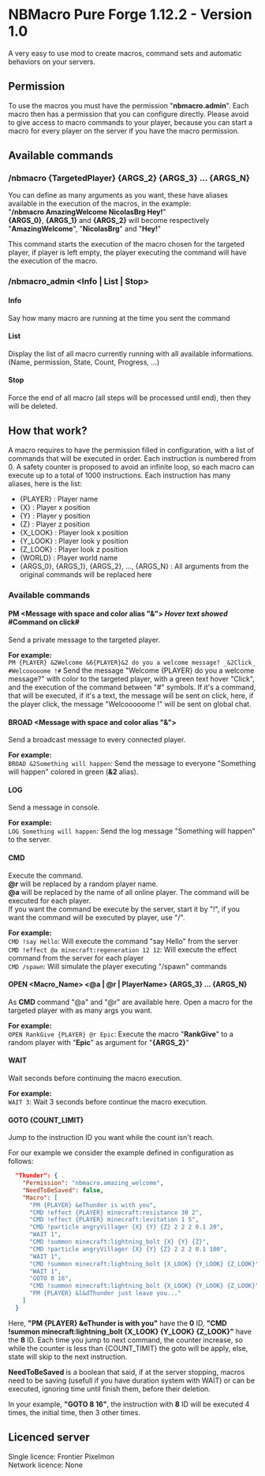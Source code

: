 # NBMacro Pure Forge 1.12.2 - Version 1.0
A very easy to use mod to create macros, command sets and automatic behaviors on your servers. 

## Permission
To use the macros you must have the permission "**nbmacro.admin**". Each macro then has a permission that you can configure directly. Please avoid to give access to macro commands to your player, because you can start a macro for every player on the server if you have the macro permission. 

## Available commands
### /nbmacro <MacroName> {TargetedPlayer} {ARGS_2} {ARGS_3} ... {ARGS_N}
You can define as many arguments as you want, these have aliases available in the execution of the macros, in the example:<br>
"**/nbmacro AmazingWelcome NicolasBrg Hey!**"<br>
**{ARGS_0}**, **{ARGS_1}** and **{ARGS_2}** will become respectively "**AmazingWelcome**", "**NicolasBrg**" and "**Hey!**"
  
This command starts the execution of the macro chosen for the targeted player, if player is left empty, the player executing the command will have the execution of the macro.
  
### /nbmacro_admin <Info | List | Stop>
#### Info
Say how many macro are running at the time you sent the command
  
#### List
Display the list of all macro currently running with all available informations. (Name, permission, State, Count, Progress, ...)
  
#### Stop
Force the end of all macro (all steps will be processed until end), then they will be deleted.
  
## How that work?  
A macro requires to have the permission filled in configuration, with a list of commands that will be executed in order. Each instruction is numbered from 0. A safety counter is proposed to avoid an infinite loop, so each macro can execute up to a total of 1000 instructions. Each instruction has many aliases, here is the list:
  - {PLAYER}    :     Player name
  - {X}         :     Player x position
  - {Y}         :     Player y position
  - {Z}         :     Player z position
  - {X_LOOK}    :     Player look x position
  - {Y_LOOK}    :     Player look y position
  - {Z_LOOK}    :     Player look z position
  - {WORLD}     :     Player world name
  - {ARGS_0}, {ARGS_1}, {ARGS_2}, ..., {ARGS_N}   :   All arguments from the original commands will be replaced here
  
### Available commands
#### PM <PLAYER> <Message with space and color alias "&"> _Hover text showed_ #Command on click#
Send a private message to the targeted player.<br>

**For example:**<br>
  ``PM {PLAYER} &2Welcome &6{PLAYER}&2 do you a welcome message? _&2Click_ #Welcooooome !#`` Send the message "Welcome {PLAYER} do you a welcome message?" with color to the targeted player, with a green text hover "Click", and the execution of the command between "#" symbols. If it's a command, that will be executed, if it's a text, the message will be sent on click, here, if the player click, the message "Welcooooome !" will be sent on global chat.
  
#### BROAD <Message with space and color alias "&">
Send a broadcast message to every connected player.

**For example:**<br>
  ``BROAD &2Something will happen``: Send the message to everyone "Something will happen" colored in green (**&2** alias).<br>
  
#### LOG <Message with space>
Send a message in console.

**For example:**<br>
  ``LOG Something will happen``: Send the log message "Something will happen" to the server.<br>
  
#### CMD <COMMAND>
Execute the command. <br>
  **@r** will be replaced by a random player name.<br>
  **@a** will be replaced by the name of all online player. The command will be executed for each player.<br>
If you want the command be execute by the server, start it by "!", if you want the command will be executed by player, use "/". <br>
  
**For example:**<br>
  ``CMD !say Hello``: Will execute the command "say Hello" from the server<br>
  ``CMD !effect @a minecraft:regeneration 12 12``: Will execute the effect command from the server for each player<br>
  ``CMD /spawn``: Will simulate the player executing "/spawn" commands
    
#### OPEN <Macro_Name> <@a | @r | PlayerName> {ARGS_3} ... {ARGS_N}
As **CMD** command "@a" and "@r" are available here. Open a macro for the targeted player with as many args you want.
  
**For example:**<br>
  ``OPEN RankGive {PLAYER} @r Epic``: Execute the macro "**RankGive**" to a random player with "**Epic**" as argument for "**{ARGS_2}**"<br>
  
#### WAIT <Seconds>
Wait <SECONDS> seconds before continuing the macro execution.

**For example:**<br>
  ``WAIT 3``: Wait 3 seconds before continue the macro execution.<br>
  
#### GOTO <Instruction ID> {COUNT_LIMIT} 
Jump to the instruction ID you want while the count isn't reach.
  
For our example we consider the example defined in configuration as follows:
```json
  "Thunder": {
    "Permission": "nbmacro.amazing_welcome",
    "NeedToBeSaved": false,
    "Macro": [
      "PM {PLAYER} &eThunder is with you",
      "CMD !effect {PLAYER} minecraft:resistance 30 2",
      "CMD !effect {PLAYER} minecraft:levitation 1 5",
      "CMD !particle angryVillager {X} {Y} {Z} 2 2 2 0.1 20",
      "WAIT 1",
      "CMD !summon minecraft:lightning_bolt {X} {Y} {Z}",
      "CMD !particle angryVillager {X} {Y} {Z} 2 2 2 0.1 100",
      "WAIT 1",
      "CMD !summon minecraft:lightning_bolt {X_LOOK} {Y_LOOK} {Z_LOOK}",
      "WAIT 1",
      "GOTO 8 16",
      "CMD !summon minecraft:lightning_bolt {X_LOOK} {Y_LOOK} {Z_LOOK}",
      "PM {PLAYER} &l&dThunder just leave you..."
    ]
  }
```
Here, **"PM {PLAYER} &eThunder is with you"** have the **0** ID, **"CMD !summon minecraft:lightning_bolt {X_LOOK} {Y_LOOK} {Z_LOOK}"** have the **8** ID.
Each time you jump to next command, the counter increase, so while the counter is less than {COUNT_TIMIT} the goto will be apply, else, state will skip to the next instruction.<br>
  
**NeedToBeSaved** is a boolean that said, if at the server stopping, macros need to be saving (usefull if you have duration system with WAIT) or can be executed, ignoring time until finish them, before their deletion. <br>
  
In your example, **"GOTO 8 16"**, the instruction with **8** ID will be executed 4 times, the initial time, then 3 other times.
  
## Licenced server
  
Single licence: Frontier Pixelmon<br>
Network licence: None<br>
